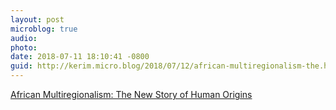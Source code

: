 ```yaml
---
layout: post
microblog: true
audio: 
photo: 
date: 2018-07-11 18:10:41 -0800
guid: http://kerim.micro.blog/2018/07/12/african-multiregionalism-the.html
---
```

[African Multiregionalism: The New Story of Human Origins](https://www.theatlantic.com/science/archive/2018/07/the-new-story-of-humanitys-origins/564779/)
